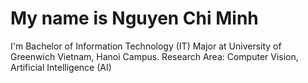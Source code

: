 # My name is Nguyen Chi Minh
I'm Bachelor of Information Technology (IT) Major at University of Greenwich Vietnam, Hanoi Campus.
Research Area: Computer Vision, Artificial Intelligence (AI)